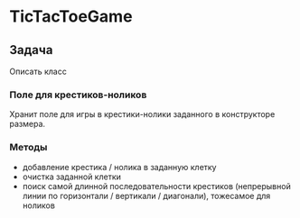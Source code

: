 # TicTacToeGame

## Задача

Описать класс  

### Поле для крестиков-ноликов

Хранит поле для игры в крестики-нолики заданного в конструкторе размера.  

### Методы

* добавление крестика / нолика в заданную клетку
* очистка заданной клетки
* поиск самой длинной последовательности крестиков (непрерывной линии по горизонтали / вертикали / диагонали), тожесамое для ноликов
